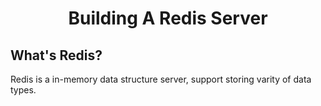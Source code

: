 <h1 align="center">Building A Redis Server</h1>

## What's Redis?

Redis is a in-memory data structure server, support storing varity of data types.

